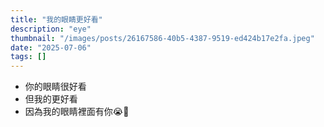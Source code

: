 ```yaml
---
title: "我的眼睛更好看"
description: "eye"
thumbnail: "/images/posts/26167586-40b5-4387-9519-ed424b17e2fa.jpeg"
date: "2025-07-06"
tags: []
---
```

- 你的眼睛很好看
- 但我的更好看
- 因為我的眼睛裡面有你😭🫵
